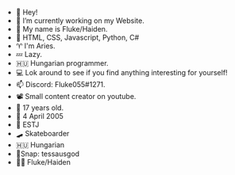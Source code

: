 - 👋 Hey! 
- 🔭 I’m currently working on my Website.
- 👤 My name is Fluke/Haiden.
- 🌱 HTML, CSS, Javascript, Python, C#
- ♈ I'm Aries.
- 💤 Lazy.
- 🇭🇺 Hungarian programmer.
- 💻 Lok around to see if you find anything interesting for yourself!
- 📫 Discord: Fluke055#1271.
- 📽️ Small content creator on youtube.
- 👀 17 years old.
- 🎂 4 April 2005 
- 👤 ESTJ 
- 🛹 Skateboarder 
- 🇭🇺 Hungarian
- 📸Snap: tessausgod
- 🙋‍♂️ Fluke/Haiden 
